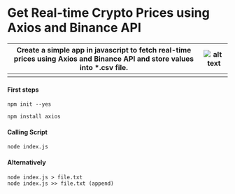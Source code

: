 # Get Real-time Crypto Prices using Axios and Binance API

| Create a simple app in javascript to fetch real-time prices using Axios and Binance API and store values into *.csv file.        | ![alt text](https://www.markdownguide.org/assets/images/tux.png) |
| ----------- | ----------- |
|       |        |

#### First steps
```
npm init --yes

npm install axios
```
#### Calling Script
```
node index.js
```
#### Alternatively 
```
node index.js > file.txt
node index.js >> file.txt (append)
```